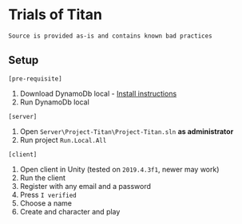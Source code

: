 # Trials of Titan

`Source is provided as-is and contains known bad practices`

## Setup

`[pre-requisite]`

1. Download DynamoDb local - [Install instructions](https://docs.aws.amazon.com/amazondynamodb/latest/developerguide/DynamoDBLocal.DownloadingAndRunning.html#DynamoDBLocal.DownloadingAndRunning.title)
2. Run DynamoDb local

`[server]`

1. Open `Server\Project-Titan\Project-Titan.sln` **as administrator**
2. Run project `Run.Local.All`

`[client]`

1. Open client in Unity (tested on `2019.4.3f1`, newer may work)
2. Run the client
3. Register with any email and a password
4. Press `I verified`
5. Choose a name
6. Create and character and play